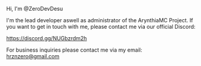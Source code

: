 Hi, I'm @ZeroDevDesu

I'm the lead developer aswell as administrator of the ArynthiaMC Project.
If you want to get in touch with me, please contact me via our official Discord:

https://discord.gg/NUGbzrdm2h

For business inquiries please contact me via my email:
hrznzero@gmail.com

